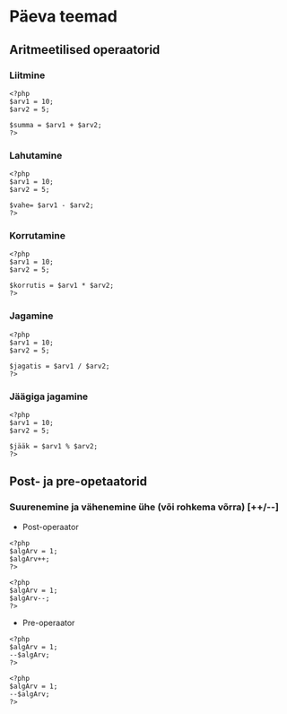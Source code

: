 # Päeva teemad

## Aritmeetilised operaatorid

### Liitmine

```
<?php
$arv1 = 10;
$arv2 = 5;

$summa = $arv1 + $arv2;
?>
```

### Lahutamine

```
<?php
$arv1 = 10;
$arv2 = 5;

$vahe= $arv1 - $arv2;
?>
```

### Korrutamine

```
<?php
$arv1 = 10;
$arv2 = 5;

$korrutis = $arv1 * $arv2;
?>
```

### Jagamine

```
<?php
$arv1 = 10;
$arv2 = 5;

$jagatis = $arv1 / $arv2;
?>
```

### Jäägiga jagamine

```
<?php
$arv1 = 10;
$arv2 = 5;

$jääk = $arv1 % $arv2;
?>
```

## Post- ja pre-opetaatorid

### Suurenemine ja vähenemine ühe (või rohkema võrra) [++/--]

* Post-operaator
```
<?php
$algArv = 1;
$algArv++;
?>
```
```
<?php
$algArv = 1;
$algArv--;
?>
```

* Pre-operaator
```
<?php
$algArv = 1;
--$algArv;
?>
```
```
<?php
$algArv = 1;
--$algArv;
?>
```
